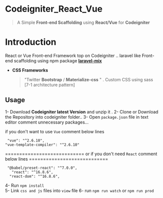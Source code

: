 # Codeigniter_React_Vue

> A Simple  **Front-end Scaffolding** using  **React/Vue** for       **Codeigniter**
>

# Introduction

React or Vue Front-end Framework top on Codeigniter  ..
laravel like Front-end scaffolding using npm package **[laravel-mix](https://github.com/JeffreyWay/laravel-mix)** 

- **CSS Frameworks**


    > "Twitter **Bootstrap** / **Materialize-css** " .
   Custom CSS using sass [7-1 architecture pattern]

## Usage

1- Download   **Codeigniter latest Version** and unzip it .
2- Clone or Download the Repository into  codeigniter folder..
3- Open `package.json` file in text editor comment unnecessary packages...
    
if you don't want to use `Vue` comment below lines

     "vue": "^2.6.10",
    "vue-template-compiler": "^2.6.10"
============================
    or if you don't need `React` comment below lines
    ============================
   

     "@babel/preset-react": "^7.0.0",
       "react": "^16.8.6",
      "react-dom": "^16.8.6",

 
    
   

4- Run `npm install`  
5- Link `css and js` files into `view` file
6- run  `npm run watch` or `npm run prod`
